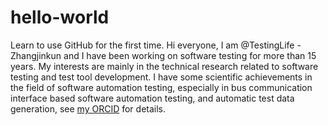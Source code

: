 # hello-world
Learn to use GitHub for the first time.
Hi everyone, I am @TestingLife - Zhangjinkun and I have been working on software testing for more than 15 years. My interests are mainly in the technical research related to software testing and test tool development. I have some scientific achievements in the field of software automation testing, especially in bus communication interface based software automation testing, and automatic test data generation, see [my ORCID](https://orcid.org/0000-0003-4506-3235) for details.

